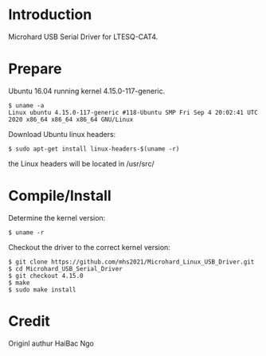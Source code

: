 # Introduction

Microhard USB Serial Driver for LTESQ-CAT4.

# Prepare

Ubuntu 16.04 running kernel 4.15.0-117-generic.

```
$ uname -a
Linux ubuntu 4.15.0-117-generic #118-Ubuntu SMP Fri Sep 4 20:02:41 UTC 2020 x86_64 x86_64 x86_64 GNU/Linux

```

Download Ubuntu linux headers:

```
$ sudo apt-get install linux-headers-$(uname -r)
```

the Linux headers will be located in /usr/src/

# Compile/Install

Determine the kernel version:

```
$ uname -r
```
Checkout the driver to the correct kernel version:

```
$ git clone https://github.com/mhs2021/Microhard_Linux_USB_Driver.git
$ cd Microhard_USB_Serial_Driver
$ git checkout 4.15.0
$ make 
$ sudo make install
```

# Credit

Originl authur HaiBac Ngo
